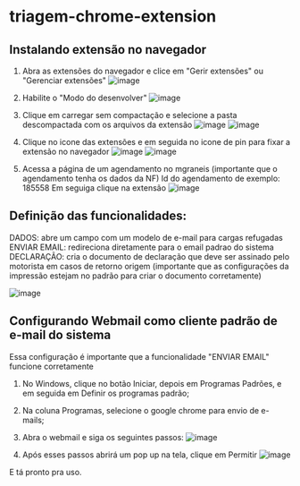 # triagem-chrome-extension

## Instalando extensão no navegador
1. Abra as extensões do navegador e clice em "Gerir extensões" ou "Gerenciar extensões"
![image](https://github.com/user-attachments/assets/80f8622b-3dd2-4071-b4a2-c10da0e2d3d2)

2. Habilite o "Modo do desenvolver"
![image](https://github.com/user-attachments/assets/3bbe4371-3dc8-453b-b656-7a2f71370f00)

3. Clique em carregar sem compactação e selecione a pasta descompactada com os arquivos da extensão
![image](https://github.com/user-attachments/assets/1f8abefd-4229-4555-a50b-2c616479e5cd)
![image](https://github.com/user-attachments/assets/7ed9a303-6fd6-4d39-bf19-b01bdfed8d17)

4. Clique no icone das extensões e em seguida no icone de pin para fixar a extensão no navegador
![image](https://github.com/user-attachments/assets/d6883dfa-e7d4-4aab-8d25-0bbdc7583cd1)
![image](https://github.com/user-attachments/assets/88b8dfe9-0fa3-403f-a4d4-a05ee7d01154)

5. Acessa a página de um agendamento no mgraneis (importante que o agendamento tenha os dados da NF)
Id do agendamento de exemplo: 185558
Em seguiga clique na extensão
![image](https://github.com/user-attachments/assets/f15b6683-da9d-4fa9-8209-49e300d6f9dd)

## Definição das funcionalidades:  
DADOS: abre um campo com um modelo de e-mail para cargas refugadas  
ENVIAR EMAIL: redireciona diretamente para o email padrao do sistema  
DECLARAÇÃO: cria o documento de declaração que deve ser assinado pelo motorista em casos de retorno origem (importante que as configurações da impressão estejam no padrão para criar o documento corretamente)  

![image](https://github.com/user-attachments/assets/18bb4893-4a02-4c59-878e-00ecf391957e)

## Configurando Webmail como cliente padrão de e-mail do sistema
Essa configuração é importante que a funcionalidade "ENVIAR EMAIL" funcione corretamente

1. No Windows, clique no botão Iniciar, depois em Programas Padrões, e em seguida em Definir os programas padrão;
   
2. Na coluna Programas, selecione o google chrome para envio de e-mails;

3. Abra o webmail e siga os seguintes passos:
![image](https://github.com/user-attachments/assets/7318b215-2cd4-4efb-86a0-2a5c0fafd613)

4. Após esses passos abrirá um pop up na tela, clique em Permitir
![image](https://github.com/user-attachments/assets/628134bf-2445-47dd-bf8f-9b85e826625a)

E tá pronto pra uso.
